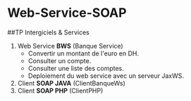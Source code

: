 # Web-Service-SOAP
##TP Intergiciels &amp; Services
1.  Web Service **BWS** (Banque Service)
    - Convertir un montant de l'euro en DH.
    - Consulter un compte.
    - Consulter une liste des comptes.
    - Deploiement du web service avec un serveur JaxWS.
2.  Client **SOAP JAVA** (ClientBanqueWs)
3.  Client **SOAP PHP** (ClientPHP)

